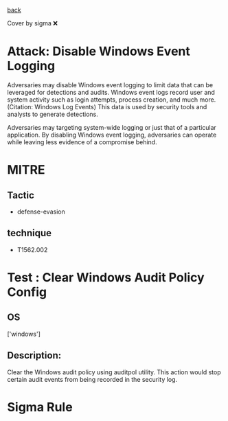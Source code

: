 [back](../index.md)

Cover by sigma :x: 

# Attack: Disable Windows Event Logging

 Adversaries may disable Windows event logging to limit data that can be leveraged for detections and audits. Windows event logs record user and system activity such as login attempts, process creation, and much more.(Citation: Windows Log Events) This data is used by security tools and analysts to generate detections.

Adversaries may targeting system-wide logging or just that of a particular application. By disabling Windows event logging, adversaries can operate while leaving less evidence of a compromise behind.

# MITRE
## Tactic
  - defense-evasion

## technique
  - T1562.002

# Test : Clear Windows Audit Policy Config

## OS

 ['windows']

## Description:

 Clear the Windows audit policy using auditpol utility. This action would stop certain audit events from being recorded in the security log.

# Sigma Rule
